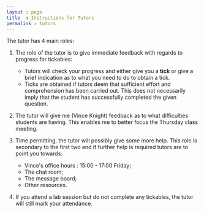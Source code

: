 ```yaml
---
layout : page
title  : Instructions for Tutors
permalink : tutors
---
```


The tutor has 4 main roles:

01. The role of the tutor is to give immediate feedback with regards to progress for tickables:

    - Tutors will check your progress and either give you a __tick__ or give a brief indication as to what you need to do to obtain a tick.
    - Ticks are obtained if tutors deem that sufficient effort and comprehension has been carried out. This does not necessarily imply that the student has successfully completed the given question.

02. The tutor will give me (Vince Knight) feedback as to what difficulties students are having. This enables me to better focus the Thursday class meeting.

03. Time permitting, the tutor will possibly give some more help. This role is secondary to the first two and if further help is required tutors are to point you towards:

    - Vince's office hours : 15:00 - 17:00 Friday;
    - The chat room;
    - The message board;
    - Other resources.

04. If you attend a lab session but do not complete any tickables, the tutor will still mark your attendance.

